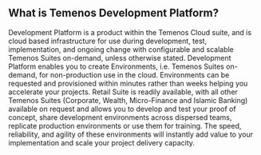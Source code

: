 ## What is Temenos Development Platform?

Development Platform is a product within the Temenos Cloud suite, and is cloud based infrastructure for use during development, test, implementation, and ongoing change with configurable and scalable Temenos Suites on-demand, unless otherwise stated. Development Platform enables you to create Environments, i.e. Temenos Suites on-demand, for non-production use in the cloud. Environments can be requested and provisioned within minutes rather than weeks helping you accelerate your projects. Retail Suite is readily available, with all other Temenos Suites (Corporate, Wealth, Micro-Finance and Islamic Banking) available on request and allows you to develop and test your proof of concept, share development environments across dispersed teams, replicate production environments or use them for training. The speed, reliability, and agility of these environments will instantly add value to your implementation and scale your project delivery capacity.
